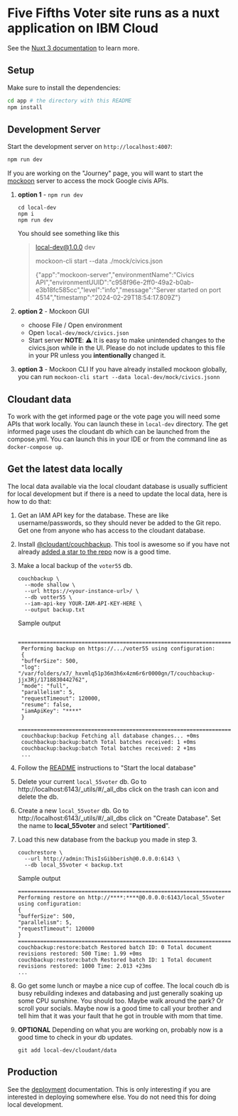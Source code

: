 # Five Fifths Voter site runs as a nuxt application on IBM Cloud

See the [Nuxt 3 documentation](https://nuxt.com/docs/getting-started/introduction) to learn more.

## Setup

Make sure to install the dependencies:

```bash
cd app # the directory with this README
npm install
```

## Development Server

Start the development server on `http://localhost:4007`:

```bash
npm run dev
```

If you are working on the "Journey" page, you will want to start
the [mockoon](https://mockoon.com/tutorials/run-mock-api-anywhere-cli/) server to access the mock Google civis APIs.

1. **option 1** - `npm run dev`

   ```shell
   cd local-dev
   npm i
   npm run dev
   ```

   You should see something like this

   > local-dev@1.0.0 dev
   >
   > mockoon-cli start --data ./mock/civics.json
   >
   > {"app":"mockoon-server","environmentName":"Civics API","environmentUUID":"c958f96e-2ff0-49a2-b0ab-e3b18fc585cc","level":"info","message":"Server started on port 4514","timestamp":"2024-02-29T18:54:17.809Z"}

2. **option 2** - Mockoon GUI

   - choose File / Open environment
   - Open `local-dev/mock/civics.json`
   - Start server
     **NOTE**: **⚠** It is easy to make unintended changes to the civics.json while in the UI. Please do not include updates to this file in your PR unless you **intentionally** changed it.

3. **option 3** - Mockoon CLI
   If you have already installed mockoon globally, you can run `mockoon-cli start --data local-dev/mock/civics.jsonn`

## Cloudant data

To work with the get informed page or the vote page you will need some APIs that work locally. You can launch these
in `local-dev` directory. The get informed page uses the cloudant db which can be launched from the compose.yml.
You can launch this in your IDE or from the command line as `docker-compose up`.

## Get the latest data locally

The local data available via the local cloudant database is usually sufficient for local development but if
there is a need to update the local data, here is how to do that:

1. Get an IAM API key for the database. These are like username/passwords, so they should never be added to the
   Git repo. Get one from anyone who has access to the cloudant database.
2. Install [@cloudant/couchbackup](https://www.npmjs.com/package/@cloudant/couchbackup). This tool is awesome so if you
   have not already [added a star to the repo](https://github.com/IBM/couchbackup) now is a good time.
3. Make a local backup of the `voter55` db.

   ```shell
   couchbackup \
     --mode shallow \
     --url https://<your-instance-url>/ \
     --db votter55 \
     --iam-api-key YOUR-IAM-API-KEY-HERE \
     --output backup.txt
   ```

   Sample output

   ```
    ================================================================================
    Performing backup on https://.../voter55 using configuration:
    {
    "bufferSize": 500,
    "log": "/var/folders/x7/_hxvmlq51p36m3h6x4zm6r6r0000gn/T/couchbackup-jjx3Rj/1718830442762",
    "mode": "full",
    "parallelism": 5,
    "requestTimeout": 120000,
    "resume": false,
    "iamApiKey": "****"
    }
    ================================================================================
    couchbackup:backup Fetching all database changes... +0ms
    couchbackup:backup:batch Total batches received: 1 +0ms
    couchbackup:backup:batch Total batches received: 2 +1ms
    ...
   ```

4. Follow the [README](../README.md#start-the-local-database) instructions to "Start the local database"
5. Delete your current `local_55voter` db. Go to http://localhost:6143/\_utils/#/\_all_dbs click on the trash can icon and
   delete the db.
6. Create a new `local_55voter` db. Go to http://localhost:6143/\_utils/#/\_all_dbs click on "Create Database". Set the name to **local_55voter** and select "**Partitioned**".
7. Load this new database from the backup you made in step 3.

   ```shell
   couchrestore \
     --url http://admin:ThisIsGibberish@0.0.0.0:6143 \
     --db local_55voter < backup.txt
   ```

   Sample output

   ```
   ================================================================================
   Performing restore on http://****:****@0.0.0.0:6143/local_55voter using configuration:
   {
   "bufferSize": 500,
   "parallelism": 5,
   "requestTimeout": 120000
   }
   ================================================================================
   couchbackup:restore:batch Restored batch ID: 0 Total document revisions restored: 500 Time: 1.99 +0ms
   couchbackup:restore:batch Restored batch ID: 1 Total document revisions restored: 1000 Time: 2.013 +23ms
   ...
   ```

8. Go get some lunch or maybe a nice cup of coffee. The local couch db is busy rebuilding indexes and databasing and
   just generally soaking up some CPU sunshine. You should too. Maybe walk around the park? Or scroll your socials. Maybe
   now is a good time to call your brother and tell him that it was your fault that he got in trouble with mom that time.
9. **OPTIONAL** Depending on what you are working on, probably now is a good time to check in your db updates.
   ```shell
   git add local-dev/cloudant/data
   ```

## Production

See the [deployment](../doc/DEPLOYMENT.md) documentation.
This is only interesting if you are interested in deploying somewhere else.
You do not need this for doing local development.
